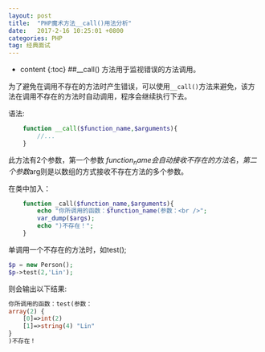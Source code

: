```yaml
---
layout: post
title:  "PHP魔术方法__call()用法分析"
date:   2017-2-16 10:25:01 +0800
categories: PHP
tag: 经典面试
---
```


* content
{:toc}
##__call() 方法用于监视错误的方法调用。


为了避免在调用不存在的方法时产生错误，可以使用`__call()`方法来避免，该方法在调用不存在的方法时自动调用，程序会继续执行下去。

语法:

```PHP
	function __call($function_name,$arguments){
		//...
	}
```

此方法有2个参数，第一个参数 $function_name 会自动接收不存在的方法名，第二个参数$arg则是以数组的方式接收不存在方法的多个参数。

在类中加入：

```PHP
	function _call($function_name,$arguments){
		echo "你所调用的函数：$function_name(参数：<br />";
	    var_dump($args);
	    echo ")不存在！";
	}
```

单调用一个不存在的方法时，如test();

```PHP
$p = new Person();
$p->test(2,'Lin');
```

则会输出以下结果:

```PHP
你所调用的函数：test(参数：
array(2) {
    [0]=>int(2)
    [1]=>string(4) "Lin"
}
)不存在！
```